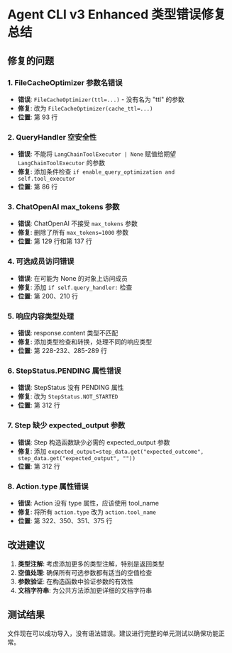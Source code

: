 # Agent CLI v3 Enhanced 类型错误修复总结

## 修复的问题

### 1. FileCacheOptimizer 参数名错误
- **错误**: `FileCacheOptimizer(ttl=...)` - 没有名为 "ttl" 的参数
- **修复**: 改为 `FileCacheOptimizer(cache_ttl=...)`
- **位置**: 第 93 行

### 2. QueryHandler 空安全性
- **错误**: 不能将 `LangChainToolExecutor | None` 赋值给期望 `LangChainToolExecutor` 的参数
- **修复**: 添加条件检查 `if enable_query_optimization and self.tool_executor`
- **位置**: 第 86 行

### 3. ChatOpenAI max_tokens 参数
- **错误**: ChatOpenAI 不接受 `max_tokens` 参数
- **修复**: 删除了所有 `max_tokens=1000` 参数
- **位置**: 第 129 行和第 137 行

### 4. 可选成员访问错误
- **错误**: 在可能为 None 的对象上访问成员
- **修复**: 添加 `if self.query_handler:` 检查
- **位置**: 第 200、210 行

### 5. 响应内容类型处理
- **错误**: response.content 类型不匹配
- **修复**: 添加类型检查和转换，处理不同的响应类型
- **位置**: 第 228-232、285-289 行

### 6. StepStatus.PENDING 属性错误
- **错误**: StepStatus 没有 PENDING 属性
- **修复**: 改为 `StepStatus.NOT_STARTED`
- **位置**: 第 312 行

### 7. Step 缺少 expected_output 参数
- **错误**: Step 构造函数缺少必需的 expected_output 参数
- **修复**: 添加 `expected_output=step_data.get("expected_outcome", step_data.get("expected_output", ""))`
- **位置**: 第 312 行

### 8. Action.type 属性错误
- **错误**: Action 没有 type 属性，应该使用 tool_name
- **修复**: 将所有 `action.type` 改为 `action.tool_name`
- **位置**: 第 322、350、351、375 行

## 改进建议

1. **类型注解**: 考虑添加更多的类型注解，特别是返回类型
2. **空值处理**: 确保所有可选参数都有适当的空值检查
3. **参数验证**: 在构造函数中验证参数的有效性
4. **文档字符串**: 为公共方法添加更详细的文档字符串

## 测试结果

文件现在可以成功导入，没有语法错误。建议进行完整的单元测试以确保功能正常。